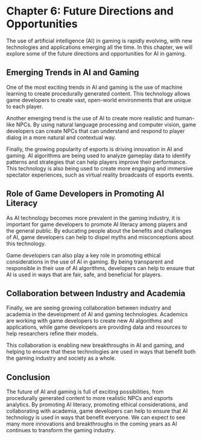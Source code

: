 Chapter 6: Future Directions and Opportunities
==============================================

The use of artificial intelligence (AI) in gaming is rapidly evolving, with new technologies and applications emerging all the time. In this chapter, we will explore some of the future directions and opportunities for AI in gaming.

Emerging Trends in AI and Gaming
--------------------------------

One of the most exciting trends in AI and gaming is the use of machine learning to create procedurally generated content. This technology allows game developers to create vast, open-world environments that are unique to each player.

Another emerging trend is the use of AI to create more realistic and human-like NPCs. By using natural language processing and computer vision, game developers can create NPCs that can understand and respond to player dialog in a more natural and contextual way.

Finally, the growing popularity of esports is driving innovation in AI and gaming. AI algorithms are being used to analyze gameplay data to identify patterns and strategies that can help players improve their performance. This technology is also being used to create more engaging and immersive spectator experiences, such as virtual reality broadcasts of esports events.

Role of Game Developers in Promoting AI Literacy
------------------------------------------------

As AI technology becomes more prevalent in the gaming industry, it is important for game developers to promote AI literacy among players and the general public. By educating people about the benefits and challenges of AI, game developers can help to dispel myths and misconceptions about this technology.

Game developers can also play a key role in promoting ethical considerations in the use of AI in gaming. By being transparent and responsible in their use of AI algorithms, developers can help to ensure that AI is used in ways that are fair, safe, and beneficial for players.

Collaboration between Industry and Academia
-------------------------------------------

Finally, we are seeing growing collaboration between industry and academia in the development of AI and gaming technologies. Academics are working with game developers to create new AI algorithms and applications, while game developers are providing data and resources to help researchers refine their models.

This collaboration is enabling new breakthroughs in AI and gaming, and helping to ensure that these technologies are used in ways that benefit both the gaming industry and society as a whole.

Conclusion
----------

The future of AI and gaming is full of exciting possibilities, from procedurally generated content to more realistic NPCs and esports analytics. By promoting AI literacy, promoting ethical considerations, and collaborating with academia, game developers can help to ensure that AI technology is used in ways that benefit everyone. We can expect to see many more innovations and breakthroughs in the coming years as AI continues to transform the gaming industry.
